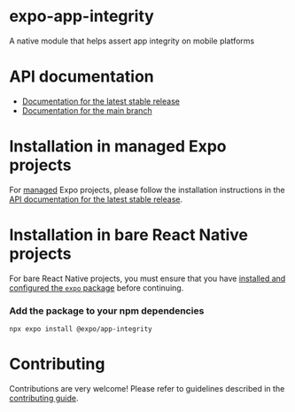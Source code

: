 # expo-app-integrity

A native module that helps assert app integrity on mobile platforms

# API documentation

- [Documentation for the latest stable release](https://docs.expo.dev/versions/latest/sdk/app-integrity/)
- [Documentation for the main branch](https://docs.expo.dev/versions/unversioned/sdk/application/)

# Installation in managed Expo projects

For [managed](https://docs.expo.dev/archive/managed-vs-bare/) Expo projects, please follow the installation instructions in the [API documentation for the latest stable release](#https://docs.expo.dev/versions/latest/sdk/app-integrity/).

# Installation in bare React Native projects

For bare React Native projects, you must ensure that you have [installed and configured the `expo` package](https://docs.expo.dev/bare/installing-expo-modules/) before continuing.

### Add the package to your npm dependencies

```
npx expo install @expo/app-integrity
```

# Contributing

Contributions are very welcome! Please refer to guidelines described in the [contributing guide](https://github.com/expo/expo#contributing).
